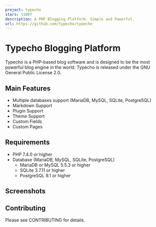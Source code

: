 ```yaml
---
project: typecho
stars: 11807
description: A PHP Blogging Platform. Simple and Powerful.
url: https://github.com/typecho/typecho
---
```


Typecho Blogging Platform
=========================

Typecho is a PHP-based blog software and is designed to be the most powerful blog engine in the world. Typecho is released under the GNU General Public License 2.0.

Main Features
-------------

-   Multiple databases support (MariaDB, MySQL, SQLite, PostgreSQL)
-   Markdown Support
-   Plugin Support
-   Theme Support
-   Custom Fields
-   Custom Pages

Requirements
------------

-   PHP 7.4.0 or higher
-   Database (MariaDB, MySQL, SQLite, PostgreSQL)
    -   MariaDB or MySQL 5.5.3 or higher
    -   SQLite 3.7.11 or higher
    -   PostgreSQL 9.1 or higher

Screenshots
-----------

Contributing
------------

Please see CONTRIBUTING for details.
